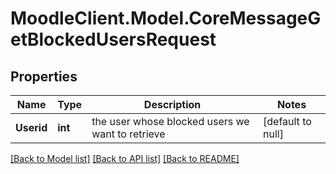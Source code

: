 # MoodleClient.Model.CoreMessageGetBlockedUsersRequest

## Properties

Name | Type | Description | Notes
------------ | ------------- | ------------- | -------------
**Userid** | **int** | the user whose blocked users we want to retrieve | [default to null]

[[Back to Model list]](../README.md#documentation-for-models) [[Back to API list]](../README.md#documentation-for-api-endpoints) [[Back to README]](../README.md)

